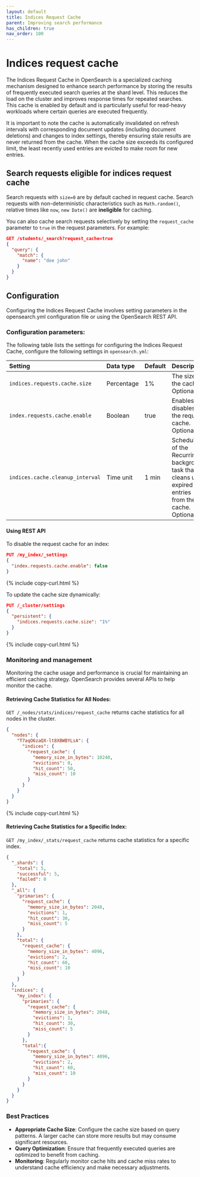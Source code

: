```yaml
---
layout: default
title: Indices Request Cache
parent: Improving search performance
has_children: true
nav_order: 100
---
```


# Indices request cache

The Indices Request Cache in OpenSearch is a specialized caching mechanism designed to enhance search performance by storing the results of frequently executed search queries at the shard level. This reduces the load on the cluster and improves response times for repeated searches. This cache is enabled by default and is particularly useful for read-heavy workloads where certain queries are executed frequently.

It is important to note the cache is automatically invalidated on refresh intervals with corresponding document updates (including document deletions) and changes to index settings, thereby ensuring stale results are never returned from the cache. When the cache size exceeds its configured limit, the least recently used entries are evicted to make room for new entries.

## Search requests eligible for indices request cache
Search requests with `size=0` are by default cached in request cache. Search requests with non-deterministic characteristics such as `Math.random()`, relative times like `now`, `new Date()` are **ineligible** for caching.

You can also cache search requests selectively by setting the `request_cache` parameter to `true` in the request parameters. For example:
```json
GET /students/_search?request_cache=true
{
  "query": {
    "match": {
      "name": "doe john"
    }
  }
}
```

## Configuration
Configuring the Indices Request Cache involves setting parameters in the opensearch.yml configuration file or using the OpenSearch REST API.

### Configuration parameters:

The following table lists the settings for configuring the Indices Request Cache, configure the following settings in `opensearch.yml`:

Setting | Data type  | Default | Description
:--- |:-----------|:--------| :---
`indices.requests.cache.size` | Percentage | 1%      | The size of the cache. Optional.
`index.requests.cache.enable` | Boolean    | true    | Enables or disables the request cache. Optional.
`indices.cache.cleanup_interval` | Time unit  | 1 min   | Schedule of the Recurring background task that cleans up expired entries from the cache. Optional.

#### Using REST API

To disable the request cache for an index:
```json
PUT /my_index/_settings
{
  "index.requests.cache.enable": false
}
```
{% include copy-curl.html %}

To update the cache size dynamically:
```json
PUT /_cluster/settings
{
  "persistent": {
    "indices.requests.cache.size": "1%"
  }
}
```
{% include copy-curl.html %}

### Monitoring and management
Monitoring the cache usage and performance is crucial for maintaining an efficient caching strategy. OpenSearch provides several APIs to help monitor the cache.

#### Retrieving Cache Statistics for All Nodes:
`GET /_nodes/stats/indices/request_cache` returns cache statistics for all nodes in the cluster.

```json
{
  "nodes": {
    "T7aqO6zaQX-lt8XBWBYLsA": {
      "indices": {
        "request_cache": {
          "memory_size_in_bytes": 10240,
          "evictions": 0,
          "hit_count": 50,
          "miss_count": 10
        }
      }
    }
  }
}
```
{% include copy-curl.html %}

#### Retrieving Cache Statistics for a Specific Index:

`GET /my_index/_stats/request_cache` returns cache statistics for a specific index.
```json
{
  "_shards": {
    "total": 5,
    "successful": 5,
    "failed": 0
  },
  "_all": {
    "primaries": {
      "request_cache": {
        "memory_size_in_bytes": 2048,
        "evictions": 1,
        "hit_count": 30,
        "miss_count": 5
      }
    },
    "total": {
      "request_cache": {
        "memory_size_in_bytes": 4096,
        "evictions": 2,
        "hit_count": 60,
        "miss_count": 10
      }
    }
  },
  "indices": {
    "my_index": {
      "primaries": {
        "request_cache": {
          "memory_size_in_bytes": 2048,
          "evictions": 1,
          "hit_count": 30,
          "miss_count": 5
        }
      },
      "total":{
        "request_cache": {
          "memory_size_in_bytes": 4096,
          "evictions": 2,
          "hit_count": 60,
          "miss_count": 10
        }
      }
    }
  }
}
```

### Best Practices

- **Appropriate Cache Size**: Configure the cache size based on query patterns. A larger cache can store more results but may consume significant resources.
- **Query Optimization**: Ensure that frequently executed queries are optimized to benefit from caching.
- **Monitoring**: Regularly monitor cache hits and cache miss rates to understand cache efficiency and make necessary adjustments.